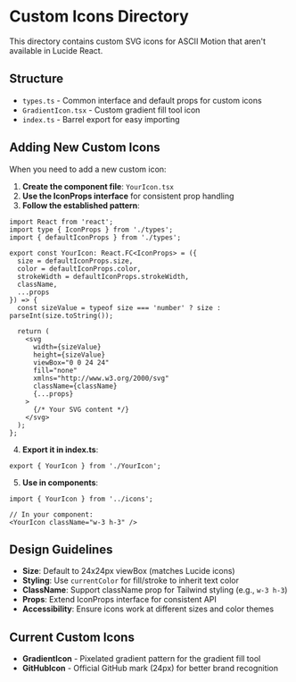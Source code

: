 # Custom Icons Directory

This directory contains custom SVG icons for ASCII Motion that aren't available in Lucide React.

## Structure

- `types.ts` - Common interface and default props for custom icons
- `GradientIcon.tsx` - Custom gradient fill tool icon
- `index.ts` - Barrel export for easy importing

## Adding New Custom Icons

When you need to add a new custom icon:

1. **Create the component file**: `YourIcon.tsx`
2. **Use the IconProps interface** for consistent prop handling
3. **Follow the established pattern**:

```tsx
import React from 'react';
import type { IconProps } from './types';
import { defaultIconProps } from './types';

export const YourIcon: React.FC<IconProps> = ({ 
  size = defaultIconProps.size,
  color = defaultIconProps.color,
  strokeWidth = defaultIconProps.strokeWidth,
  className,
  ...props 
}) => {
  const sizeValue = typeof size === 'number' ? size : parseInt(size.toString());
  
  return (
    <svg 
      width={sizeValue}
      height={sizeValue} 
      viewBox="0 0 24 24" 
      fill="none" 
      xmlns="http://www.w3.org/2000/svg"
      className={className}
      {...props}
    >
      {/* Your SVG content */}
    </svg>
  );
};
```

4. **Export it in index.ts**:
```tsx
export { YourIcon } from './YourIcon';
```

5. **Use in components**:
```tsx
import { YourIcon } from '../icons';

// In your component:
<YourIcon className="w-3 h-3" />
```

## Design Guidelines

- **Size**: Default to 24x24px viewBox (matches Lucide icons)
- **Styling**: Use `currentColor` for fill/stroke to inherit text color
- **ClassName**: Support className prop for Tailwind styling (e.g., `w-3 h-3`)
- **Props**: Extend IconProps interface for consistent API
- **Accessibility**: Ensure icons work at different sizes and color themes

## Current Custom Icons

- **GradientIcon** - Pixelated gradient pattern for the gradient fill tool
- **GitHubIcon** - Official GitHub mark (24px) for better brand recognition